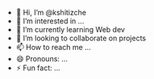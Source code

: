 - 👋 Hi, I’m @kshitizche
- 👀 I’m interested in ...
- 🌱 I’m currently learning Web dev
- 💞️ I’m looking to collaborate on projects
- 📫 How to reach me ...
- 😄 Pronouns: ...
- ⚡ Fun fact: ...

<!---
kshitizche/kshitizche is a ✨ special ✨ repository because its `README.md` (this file) appears on your GitHub profile.
You can click the Preview link to take a look at your changes.
--->
